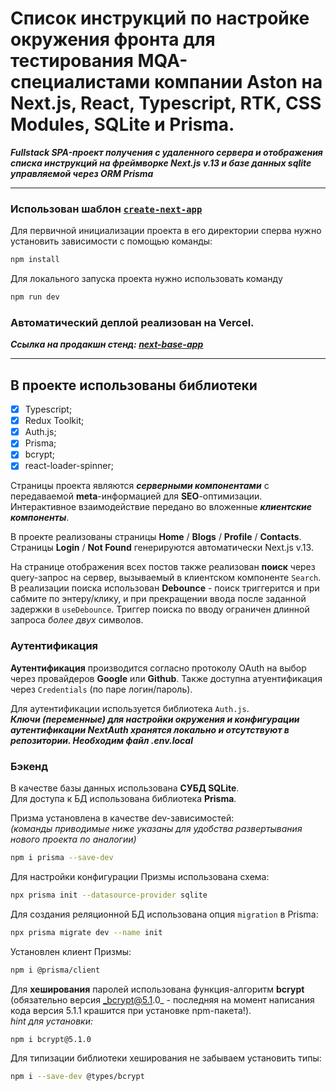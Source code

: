# Список инструкций по настройке окружения фронта для тестирования MQA-специалистами компании Aston на Next.js, React, Typescript, RTK, CSS Modules, SQLite и Prisma.

**_Fullstack SPA-проект получения с удаленного сервера и отображения списка инструкций на фреймворке Next.js v.13 и базе данных sqlite управляемой через ORM Prisma_**

---

### Использован шаблон [`create-next-app`](https://github.com/vercel/next.js/tree/canary/packages/create-next-app)

Для первичной инициализации проекта в его директории сперва нужно установить зависимости с помощью команды:

```sh
npm install
```

Для локального запуска проекта нужно использовать команду

```sh
npm run dev
```

### Автоматический деплой реализован на Vercel.

**_Ссылка на продакшн стенд: [next-base-app](https://next-base-app-wine.vercel.app/)_**

---

## В проекте использованы библиотеки

- [x] Typescript;
- [x] Redux Toolkit;
- [x] Auth.js;
- [x] Prisma;
- [x] bcrypt;
- [x] react-loader-spinner;

Страницы проекта являются _**серверными компонентами**_ с передаваемой **meta**-информацией для **SEO**-оптимизации.  
Интерактивное взаимодействие передано во вложенные _**клиентские компоненты**_.

В проекте реализованы страницы **Home** / **Blogs** / **Profile** / **Contacts**.  
Страницы **Login** / **Not Found** генерируются автоматически Next.js v.13.

На странице отображения всех постов также реализован **поиск** через query-запрос на сервер, вызываемый в клиентском компоненте `Search`. В реализации поиска использован **Debounce** - поиск триггерится и при сабмите по энтеру/клику, и при прекращении ввода после заданной задержки в `useDebounce`.
Триггер поиска по вводу ограничен длинной запроса _более двух_ символов.

### Аутентификация

**Аутентификация** производится согласно протоколу OAuth на выбор через провайдеров **Google** или **Github**. Также доступна атуентификация через `Credentials` (по паре логин/пароль).

Для аутентификации используется библиотека `Auth.js`.  
**_Ключи (переменные) для настройки окружения и конфигурации аутентификации NextAuth хранятся локально и отсутствуют в репозитории. Необходим файл .env.local_**

### Бэкенд

В качестве базы данных использована **СУБД SQLite**.  
Для доступа к БД использована библиотека **Prisma**.

Призма установлена в качестве dev-зависимостей:  
_(команды приводимые ниже указаны для удобства развертывания нового проекта по аналогии)_

```sh
npm i prisma --save-dev
```

Для настройки конфигурации Призмы использована схема:

```sh
npx prisma init --datasource-provider sqlite
```

Для создания реляционной БД использована опция `migration` в Prisma:

```sh
npx prisma migrate dev --name init
```

Установлен клиент Призмы:

```sh
npm i @prisma/client
```

Для **хеширования** паролей использована функция-алгоритм **bcrypt** (обязательно версия _bcrypt@5.1.0_ - последняя на момент написания кода версия 5.1.1 крашится при установке npm-пакета!).  
_hint для установки:_

```sh
npm i bcrypt@5.1.0
```

Для типизации библиотеки хеширования не забываем установить типы:

```sh
npm i --save-dev @types/bcrypt
```
